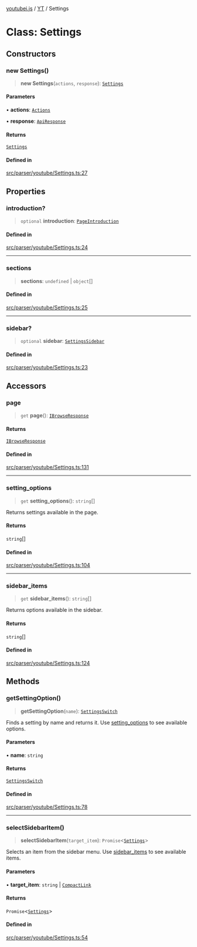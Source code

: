 [youtubei.js](../../../README.md) / [YT](../README.md) / Settings

# Class: Settings

## Constructors

### new Settings()

> **new Settings**(`actions`, `response`): [`Settings`](Settings.md)

#### Parameters

• **actions**: [`Actions`](../../../classes/Actions.md)

• **response**: [`ApiResponse`](../../../interfaces/ApiResponse.md)

#### Returns

[`Settings`](Settings.md)

#### Defined in

[src/parser/youtube/Settings.ts:27](https://github.com/LuanRT/YouTube.js/blob/e1650e12979e68b9546bc63989f86b651960a10a/src/parser/youtube/Settings.ts#L27)

## Properties

### introduction?

> `optional` **introduction**: [`PageIntroduction`](../../YTNodes/classes/PageIntroduction.md)

#### Defined in

[src/parser/youtube/Settings.ts:24](https://github.com/LuanRT/YouTube.js/blob/e1650e12979e68b9546bc63989f86b651960a10a/src/parser/youtube/Settings.ts#L24)

***

### sections

> **sections**: `undefined` \| `object`[]

#### Defined in

[src/parser/youtube/Settings.ts:25](https://github.com/LuanRT/YouTube.js/blob/e1650e12979e68b9546bc63989f86b651960a10a/src/parser/youtube/Settings.ts#L25)

***

### sidebar?

> `optional` **sidebar**: [`SettingsSidebar`](../../YTNodes/classes/SettingsSidebar.md)

#### Defined in

[src/parser/youtube/Settings.ts:23](https://github.com/LuanRT/YouTube.js/blob/e1650e12979e68b9546bc63989f86b651960a10a/src/parser/youtube/Settings.ts#L23)

## Accessors

### page

> `get` **page**(): [`IBrowseResponse`](../../APIResponseTypes/type-aliases/IBrowseResponse.md)

#### Returns

[`IBrowseResponse`](../../APIResponseTypes/type-aliases/IBrowseResponse.md)

#### Defined in

[src/parser/youtube/Settings.ts:131](https://github.com/LuanRT/YouTube.js/blob/e1650e12979e68b9546bc63989f86b651960a10a/src/parser/youtube/Settings.ts#L131)

***

### setting\_options

> `get` **setting\_options**(): `string`[]

Returns settings available in the page.

#### Returns

`string`[]

#### Defined in

[src/parser/youtube/Settings.ts:104](https://github.com/LuanRT/YouTube.js/blob/e1650e12979e68b9546bc63989f86b651960a10a/src/parser/youtube/Settings.ts#L104)

***

### sidebar\_items

> `get` **sidebar\_items**(): `string`[]

Returns options available in the sidebar.

#### Returns

`string`[]

#### Defined in

[src/parser/youtube/Settings.ts:124](https://github.com/LuanRT/YouTube.js/blob/e1650e12979e68b9546bc63989f86b651960a10a/src/parser/youtube/Settings.ts#L124)

## Methods

### getSettingOption()

> **getSettingOption**(`name`): [`SettingsSwitch`](../../YTNodes/classes/SettingsSwitch.md)

Finds a setting by name and returns it. Use [setting_options](Settings.md#setting_options) to see available options.

#### Parameters

• **name**: `string`

#### Returns

[`SettingsSwitch`](../../YTNodes/classes/SettingsSwitch.md)

#### Defined in

[src/parser/youtube/Settings.ts:78](https://github.com/LuanRT/YouTube.js/blob/e1650e12979e68b9546bc63989f86b651960a10a/src/parser/youtube/Settings.ts#L78)

***

### selectSidebarItem()

> **selectSidebarItem**(`target_item`): `Promise`\<[`Settings`](Settings.md)\>

Selects an item from the sidebar menu. Use [sidebar_items](Settings.md#sidebar_items) to see available items.

#### Parameters

• **target\_item**: `string` \| [`CompactLink`](../../YTNodes/classes/CompactLink.md)

#### Returns

`Promise`\<[`Settings`](Settings.md)\>

#### Defined in

[src/parser/youtube/Settings.ts:54](https://github.com/LuanRT/YouTube.js/blob/e1650e12979e68b9546bc63989f86b651960a10a/src/parser/youtube/Settings.ts#L54)
